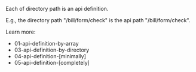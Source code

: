 
Each of directory path is an api definition.

E.g., the directory path "/bill/form/check" is the api path "/bill/form/check".

Learn more:
* 01-api-definition-by-array
* 03-api-definition-by-directory
* 04-api-definition-[minimally]
* 05-api-definition-[completely]
